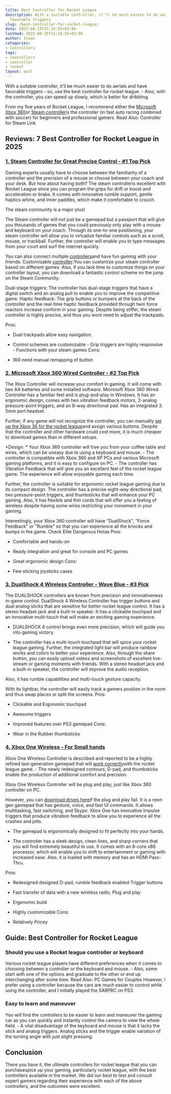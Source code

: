 ```yaml
---
title: Best Controller for Rocket League
description: With a suitable controller, it'll be much easier to do aerials and have
  favorable triggers
slug: /best-controller-for-rocket-league/
date: 2025-08-15T15:16:55+03:00
lastmod: 2025-08-15T15:16:55+03:00
author: Isaac
categories:
- Controllers
tags:
- controllers
- controller
- rocket
layout: post
---
```

With a suitable controller, it'll be much easier to do aerials and have favorable triggers - so, use the best controller for rocket league. - Also, with the controller, you can speed up slowly, which is better for dribbling.

From my five years of Rocket League, I recommend either the [Microsoft Xbox 360](https://www.amazon.com/dp/B004QRKWLA/?tag=p-policy-20)or [Steam controller](https://www.amazon.com/dp/B016KBVBCS/?tag=p-policy-20)is the controller (in fast auto racing combined with soccer) for beginners and professional gamers. Read Also: Controller for Steam Link

##  Reviews: 7 Best Controller for Rocket League in 2025

###  [1. Steam Controller for Great Precise Control - #1 Top Pick](https://www.amazon.com/dp/B016KBVBCS/?tag=p-policy-20)

Gaming experts usually have to choose between the familiarity of a controller and the precision of a mouse or choose between your coach and your desk. But how about having both? The steam controlleris excellent with Rocket League since you can program the grips for drift or boost and acceleration or brake. It comes with innovative rumble support, gentle haptics whine, and inner paddles, which make it comfortable to crouch.

The steam community is a major plus!

The Steam controller will not just be a gamepad but a passport that will give you thousands of games that you could previously only play with a mouse and keyboard on your coach. Through its one-to-one positioning, your steam controller will allow you to virtualize familiar controls such as a scroll, mouse, or trackball. Further, the controller will enable you to type messages from your court and surf the internet quickly.

You can also connect multiple [controllers](https://pestpolicy.com/best-controller-for-retropie/)and have fun gaming with your friends. Customizable [controller](https://pestpolicy.com/best-controller-for-steam-link/):You can customize your steam controller based on different games. Also, if you lack time to customize things on your controller layout, you can download a fantastic control scheme on the jump on the Steam Community.

Dual-stage triggers: The controller has dual-stage triggers that have a digital switch and an analog pull to enable you to improve the competitive game. Haptic feedback: The grip buttons or bumpers at the back of the controller and the real-time haptic feedback provided through twin force reactors increase conform in your gaming. Despite being stiffer, the steam controller is highly precise, and thus you wont need to adjust the trackpads.

Pros:

- Dual trackpads allow easy navigation.

- Control schemes are customizable - Grip triggers are highly responsive - Functions with your steam games
Cons:

- Will need manual remapping of button

###  [2. Microsoft Xbox 360 Wired Controller - #2 Top Pick](https://www.amazon.com/dp/B004QRKWLA/?tag=p-policy-20)

The Xbox Controller will increase your comfort in gaming. It will come with two AA batteries and some installed software. Microsoft Xbox 360 Wired Controller has a familiar feel and is plug-and-play in Windows. It has an ergonomic design, comes with two vibration feedback motors, 2-analog pressure-point triggers, and an 8-way directional pad. Has an integrated 3. 5mm port headset.

Further, if any game will not recognize the controller, you can manually [set up the Xbox 36 for the rocket league](https://www.marauderclan.com/topic/375-how-to-play-rocket-league-with-a-controller-on-your-pc/)and assign various buttons. Despite that the controller and other hardware could cost more, it is much cheaper to download games than in different setups.

*Design: * Your Xbox 360 controller will free you from your coffee table and wires, which can be uneasy due to using a keyboard and mouse. - The controller is compatible with Xbox 360 and XP PCs and various Microsoft gaming platforms, and it is easy to configure on PC. - The controller has Vibration Feedback that will give you an excellent feel of the rocket league game. The experience will allow enjoyable gaming each time.

Further, the controller is suitable for ergonomic rocket league gaming due to its compact design. The controller has a precise eight-way directional pad, two pressure-point triggers, and thumbsticks that will enhance your PC gaming. Also, it has flexible and thin cords that will offer you a feeling of wireless despite having some wires restricting your movement in your gaming.

Interestingly, your Xbox 360 controller will have "DualShock", "Force Feedback" or "Rumble" so that you can experience all the knocks and bumps in the game. Check Elite Dangerous Hotas
Pros:

- Comfortable and hands-on

- Ready integration and great for console and PC games

- Great ergonomic design Cons:

- Few sticking joysticks cases

###  [3. DualShock 4 Wireless Controller - Wave Blue - #3 Pick](https://www.amazon.com/dp/B00KVP780Y/?tag=p-policy-20)

The DUALSHOCK controllers are known from precision and innovativeness in-game control. DualShock 4 Wireless Controller has trigger buttons and dual analog sticks that are sensitive for better rocket league control. It has a stereo headset jack and a built-in speaker. It has a clickable touchpad and an innovative multi-touch that will make an exciting gaming experience.

- DUALSHOCK 4 control brings even more precision, which will guide you into gaming victory.

- The controller has a multi-touch touchpad that will spice your rocket league gaming. Further, the integrated light bar will produce rainbow works and colors to better your experience. Also, through the share button, you can easily upload videos and screenshots of excellent live-stream or gaming moments with friends. With a stereo headset jack and a built-in speaker, the controller will improve the audio reception.

Also, it has rumble capabilities and multi-touch gesture capacity.

With its lightbar, the controller will easily track a gamers position in the room and thus swap places or split the screens.
Pros:

- Clickable and Ergonomic touchpad

- Awesome triggers

- Improved features over PS3 gamepad Cons:

- Wear in the Rubber thumbsticks

###  [4. Xbox One Wireless - For Small hands](https://www.amazon.com/dp/B00CMQTUSS/?tag=p-policy-20)

Xbox One Wireless Controller is described and reported to be a highly refined last-generation gamepad that will [work correctly](https://support.rocketleague.com/hc/en-us/articles/226415867-Controllers-supported-by-Rocket-League-on-Steam)with the rocket league game. - The newly redesigned contours, D-pad, and thumbsticks enable the production of additional comfort and precision.

Xbox One Wireless Controller will be plug and play, just like Xbox 360 controller on PC.

However, you can [download drives here](http://support.xbox.com/en-US/xbox-one/accessories/controller-pc-compatibility)if the plug and play fail. It is a next-gen gamepad that has gesture, voice, and fast UI commands. It allows multitasking, fast switching, and Skype. Xbox One has innovative Impulse triggers that produce vibration feedback to allow you to experience all the crashes and jolts.

- The gamepad is ergonomically designed to fit perfectly into your hands.

- The controller has a sleek design, clean lines, and sharp corners that you will find extremely beautiful to use. It comes with an 8-core x86 processor, which will enable you to shift to entertainment or gaming with increased ease. Also, it is loaded with memory and has an HDMI Pass-Thru.

Pros:

- Redesigned designed D-pad, rumble feedback enabled Trigger buttons

- Fast transfer of data with a new wireless radio, Plug and play

- Ergonomic build

- Highly customizable Cons:

- Relatively Pricey

##  Guide: Best Controller for Rocket League

###  Should you use a Rocket league controller or keyboard

Various rocket league players have different preferences when it comes to choosing between a controller or the keyboard and mouse. - Also, some start with one of the options and graduate to the other or end up interchanging after some time. Read Also: PC Games for Couples However, I prefer using a controller because the cars are much easier to control while using the controller, and I initially played the SARPBC on PS3.

###  Easy to learn and maneuver

You will find the controllers to be easier to learn and maneuver the gaming car as you can quickly and instantly control the camera to view the whole field. - A vital disadvantage of the keyboard and mouse is that it lacks the stick and analog triggers. Analog sticks and the trigger enable variation of the turning angle with just slight pressing.

##  Conclusion

There you have it, the ultimate controllers for rocket league that you can purchasespice up your gaming, particularly rocket league, with the best controllers available in the market. We did our best to test and consult expert gamers regarding their experience with each of the above controllers, and the outcomes were excellent.

